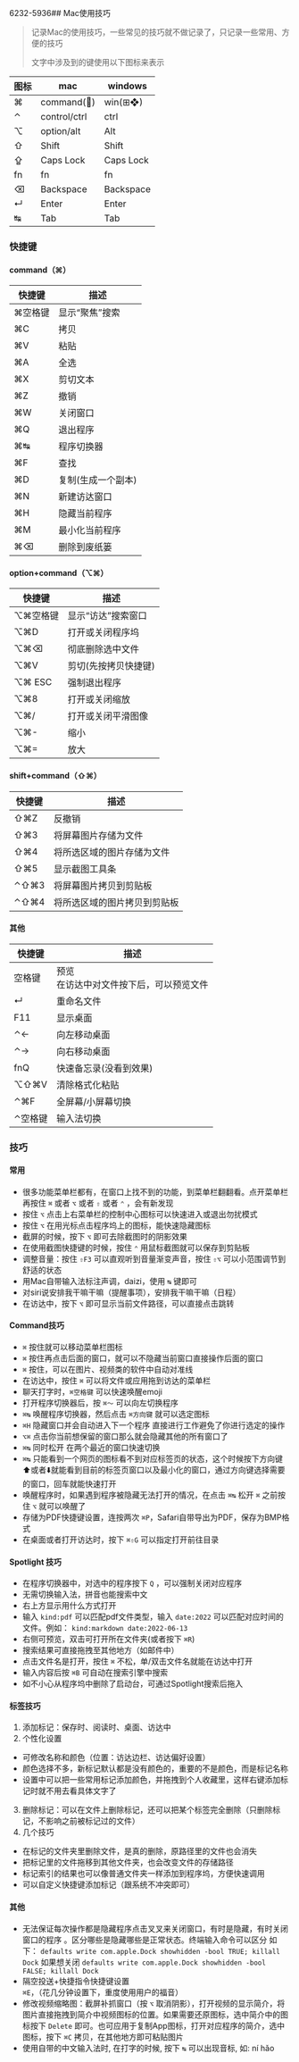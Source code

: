 6232-5936## Mac使用技巧

> 记录Mac的使用技巧，一些常见的技巧就不做记录了，只记录一些常用、方便的技巧
>
> 文字中涉及到的键使用以下图标来表示

| 图标 | mac          | windows   |
| ---- | ------------ | --------- |
| ⌘    | command()   | win(⊞❖)   |
| ⌃    | control/ctrl | ctrl      |
| ⌥    | option/alt   | Alt       |
| ⇧    | Shift        | Shift     |
| ⇪    | Caps Lock    | Caps Lock |
| fn   | fn           | fn        |
| ⌫    | Backspace    | Backspace |
| ↵    | Enter        | Enter     |
| ↹    | Tab          | Tab       |



### 快捷键

#### command（⌘）

| 快捷键   | 描述                         |
| -------- | ---------------------------- |
| ⌘空格键  | 显示“聚焦”搜索               |
| ⌘C       | 拷贝                         |
| ⌘V       | 粘贴                         |
| ⌘A       | 全选                         |
| ⌘X       | 剪切文本                     |
| ⌘Z       | 撤销                         |
| ⌘W       | 关闭窗口                     |
| ⌘Q       | 退出程序                     |
| ⌘↹       | 程序切换器                   |
| ⌘F       | 查找                         |
| ⌘D       | 复制(生成一个副本)           |
| ⌘N       | 新建访达窗口                 |
| ⌘H       | 隐藏当前程序                 |
| ⌘M       | 最小化当前程序                 |
| ⌘⌫       | 删除到废纸篓                 |


#### option+command（⌥⌘）

| 快捷键 | 描述 |
| ------ | ---- |
| ⌥⌘空格键 | 显示“访达”搜索窗口           |
| ⌥⌘D      | 打开或关闭程序坞             |
| ⌥⌘⌫      | 彻底删除选中文件             |
| ⌥⌘V      | 剪切(先按拷贝快捷键)         |
| ⌥⌘ ESC   | 强制退出程序                 |
| ⌥⌘8      | 打开或关闭缩放               |
| ⌥⌘/      | 打开或关闭平滑图像           |
| ⌥⌘-      | 缩小                         |
| ⌥⌘=      | 放大                         |



#### shift+command（⇧⌘）

| 快捷键 | 描述                                         |
| ------ | -------------------------------------------- |
| ⇧⌘Z      | 反撤销                       |
| ⇧⌘3      | 将屏幕图片存储为文件         |
| ⇧⌘4      | 将所选区域的图片存储为文件   |
| ⇧⌘5      | 显示截图工具条               |
| ⌃⇧⌘3     | 将屏幕图片拷贝到剪贴板       |
| ⌃⇧⌘4     | 将所选区域的图片拷贝到剪贴板 |



#### 其他

| 快捷键 | 描述                                         |
| ------ | -------------------------------------------- |
| 空格键 | 预览<br />在访达中对文件按下后，可以预览文件 |
| ↵      | 重命名文件                                   |
| F11    | 显示桌面                                     |
| ⌃←     | 向左移动桌面                                 |
| ⌃→     | 向右移动桌面                                 |
| fnQ    | 快速备忘录(没看到效果)                       |
| ⌥⇧⌘V     | 清除格式化粘贴               |
| ⌃⌘F | 全屏幕/小屏幕切换 |
| ⌃空格键 | 输入法切换 |






### 技巧



#### 常用

- 很多功能菜单栏都有，在窗口上找不到的功能，到菜单栏翻翻看。点开菜单栏再按住 `⌘` 或者 `⌥` 或者 `⇧` 或者 `⌃` ，会有新发现
- 按住 `⌥` 点击上右菜单栏的控制中心图标可以快速进入或退出勿扰模式
- 按住 `⌥` 在用光标点击程序坞上的图标，能快速隐藏图标
- 截屏的时候，按下 `⌥` 即可去除截图时的阴影效果
- 在使用截图快捷键的时候，按住 `⌃` 用鼠标截图就可以保存到剪贴板
- 调整音量：按住 `⇧F3` 可以直观听到音量渐变声音，按住 `⇧⌥` 可以小范围调节到舒适的状态
- 用Mac自带输入法标注声调，daizi，使用 `↹` 键即可
- 对siri说安排我干嘛干嘛（提醒事项），安排我干嘛干嘛（日程）
- 在访达中，按下 `⌥` 即可显示当前文件路径，可以直接点击跳转


#### Command技巧

- `⌘` 按住就可以移动菜单栏图标
- `⌘` 按住再点击后面的窗口，就可以不隐藏当前窗口直接操作后面的窗口
- `⌘` 按住，可以在图片、视频类的软件中自动对准线
- 在访达中，按住 `⌘` 可以将文件或应用拖到访达的菜单栏
- 聊天打字时，`⌘空格键` 可以快速唤醒emoji
- 打开程序切换器后，按 `⌘～` 可以向左切换程序
- `⌘↹` 唤醒程序切换器，然后点击 `⌘方向键` 就可以选定图标
- `⌘H` 隐藏窗口并会自动进入下一个程序 直接进行工作避免了你进行选定的操作
- `⌥⌘` 点击你当前想保留的窗口那么就会隐藏其他的所有窗口了
- `⌘↹` 同时松开 在两个最近的窗口快速切换
- `⌘↹` 只能看到一个网页的图标看不到对应标签页的状态，这个时候按下方向键⬆️或者⬇️就能看到目前的标签页窗口以及最小化的窗口，通过方向键选择需要的窗口，回车就能快速打开
- 唤醒程序时，如果遇到程序被隐藏无法打开的情况，在点击 `⌘↹` 松开 `⌘` 之前按住 `⌥` 就可以唤醒了
- 存储为PDF快捷键设置，连按两次 `⌘P`，Safari自带导出为PDF，保存为BMP格式
- 在桌面或者打开访达时，按下 `⌘⇧G` 可以指定打开前往目录



#### Spotlight 技巧

- 在程序切换器中，对选中的程序按下 `Q` ，可以强制关闭对应程序
- 无需切换输入法，拼音也能搜索中文
- 右上方显示用什么方式打开
- 输入 `kind:pdf` 可以匹配pdf文件类型，输入 `date:2022` 可以匹配对应时间的文件。例如： `kind:markdown date:2022-06-13`
- 右侧可预览，双击可打开所在文件夹(或者按下 `⌘R`)
- 搜索结果可直接拖拽至其他地方（如邮件中）
- 点击文件名是打开，按住 `⌘` 不松，单/双击文件名就能在访达中打开
- 输入内容后按 `⌘B` 可自动在搜索引擎中搜索
- 如不小心从程序坞中删除了启动台，可通过Spotlight搜索后拖入



#### 标签技巧

1. 添加标记：保存时、阅读时、桌面、访达中
2. 个性化设置
- 可修改名称和颜色（位置：访达边栏、访达偏好设置）
- 颜色选择不多，新标记默认都是没有颜色的，重要的不是颜色，而是标记名称
- 设置中可以把一些常用标记添加颜色，并拖拽到个人收藏里，这样右键添加标记时就不用去看具体文字了
3. 删除标记：可以在文件上删除标记，还可以把某个标签完全删除（只删除标记，不影响之前被标记过的文件）
4. 几个技巧
- 在标记的文件夹里删除文件，是真的删除，原路径里的文件也会消失
- 把标记里的文件拖移到其他文件夹，也会改变文件的存储路径
- 标记索引的结果也可以像普通文件夹一样添加到程序坞，方便快速调用
- 可以自定义快捷键添加标记（跟系统不冲突即可）



#### 其他

- 无法保证每次操作都是隐藏程序点击叉叉来关闭窗口，有时是隐藏，有时关闭窗口的程序 。区分哪些是隐藏哪些是正常状态。终端输入命令可以区分 如下：
  `defaults write com.apple.Dock showhidden -bool TRUE; killall Dock`
  如果想关闭
  `defaults write com.apple.Dock showhidden -bool FALSE; killall Dock`
- 隔空投送+快捷指令快捷键设置 `⌘E`，（花几分钟设置下，重度使用用户的福音）
- 修改视频缩略图：截屏补抓窗口（按 `⌥` 取消阴影），打开视频的显示简介，将图片直接拖拽到简介中视频图标的位置。如果需要还原图标，选中简介中的图标按下 `Delete` 即可。也可应用于复制App图标，打开对应程序的简介，选中图标，按下 `⌘C` 拷贝，在其他地方即可粘贴图片
- 使用自带的中文输入法时, 在打字的时候, 按下 `↹` 可以出现音标, 如: ní hǎo
